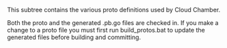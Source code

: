 This subtree contains the various proto definitions used by Cloud Chamber.

Both the proto and the generated .pb.go files are checked in.  If you make
a change to a proto file you must first run build_protos.bat to update the
generated files before building and committing.